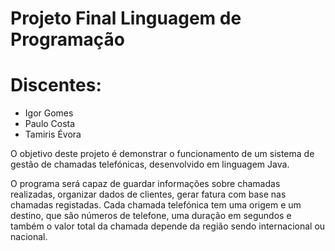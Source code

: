 # Projeto Final Linguagem de Programação
# Discentes:
- Igor Gomes
- Paulo Costa
- Tamiris Évora

O objetivo deste projeto é demonstrar o funcionamento de um sistema de gestão de chamadas telefónicas, desenvolvido em linguagem Java.

O programa será capaz de guardar informações sobre chamadas realizadas, organizar dados de clientes, gerar fatura com base nas chamadas registadas. Cada chamada telefónica tem uma origem e um destino, que são números de telefone, uma duração em segundos e também o valor total da chamada depende da região sendo internacional ou nacional.




